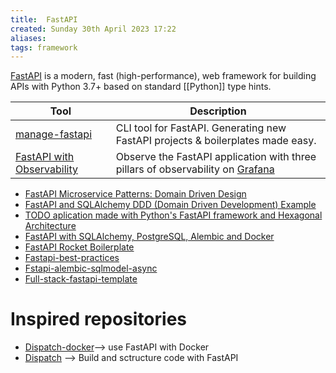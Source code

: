 ```yaml
---
title:  FastAPI
created: Sunday 30th April 2023 17:22
aliases: 
tags: framework
---
```

[FastAPI](https://fastapi.tiangolo.com/) is a modern, fast (high-performance), web framework for building APIs with Python 3.7+ based on standard [[Python]] type hints.

| Tool                                                                            | Description                                                                                                          |
| ------------------------------------------------------------------------------- | -------------------------------------------------------------------------------------------------------------------- |
| [manage-fastapi](https://github.com/ycd/manage-fastapi)                         | CLI tool for FastAPI. Generating new FastAPI projects & boilerplates made easy.                                      |
| [FastAPI with Observability](https://github.com/blueswen/fastapi-observability) | Observe the FastAPI application with three pillars of observability on [Grafana](https://github.com/grafana/grafana) |

- [FastAPI Microservice Patterns: Domain Driven Design](https://python.plainenglish.io/fastapi-microservice-patterns-domain-driven-design-e99f6f475691)
- [FastAPI and SQLAlchemy DDD (Domain Driven Development) Example](https://github.com/NEONKID/fastapi-ddd-example/tree/b6652bf5d0a61f693ce0ffb947e1e8cb331bd35c)
- [TODO aplication made with Python's FastAPI framework and Hexagonal Architecture](https://github.com/GArmane/python-fastapi-hex-todo)
- [FastAPI with SQLAlchemy, PostgreSQL, Alembic and Docker](https://ahmed-nafies.medium.com/tutorial-fastapi-sqlalchemy-postgresql-alembic-and-docker-part-2-asynchronous-version-8a339ce97e6d)
- [FastAPI Rocket Boilerplate](https://github.com/asacristani/fastapi-rocket-boilerplate?tab=readme-ov-file)
- [Fastapi-best-practices](https://github.com/zhanymkanov/fastapi-best-practices)
- [Fstapi-alembic-sqlmodel-async](https://github.com/jonra1993/fastapi-alembic-sqlmodel-async)
- [Full-stack-fastapi-template](https://github.com/fastapi/full-stack-fastapi-template)

# Inspired repositories

- [Dispatch-docker](https://github.com/Netflix/dispatch-docker )--> use FastAPI with Docker
- [Dispatch](https://github.com/Netflix/dispatch) --> Build and sctructure code with FastAPI
